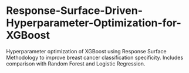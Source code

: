 # Response-Surface-Driven-Hyperparameter-Optimization-for-XGBoost
Hyperparameter optimization of XGBoost using Response Surface Methodology to improve breast cancer classification specificity. Includes comparison with Random Forest and Logistic Regression.
